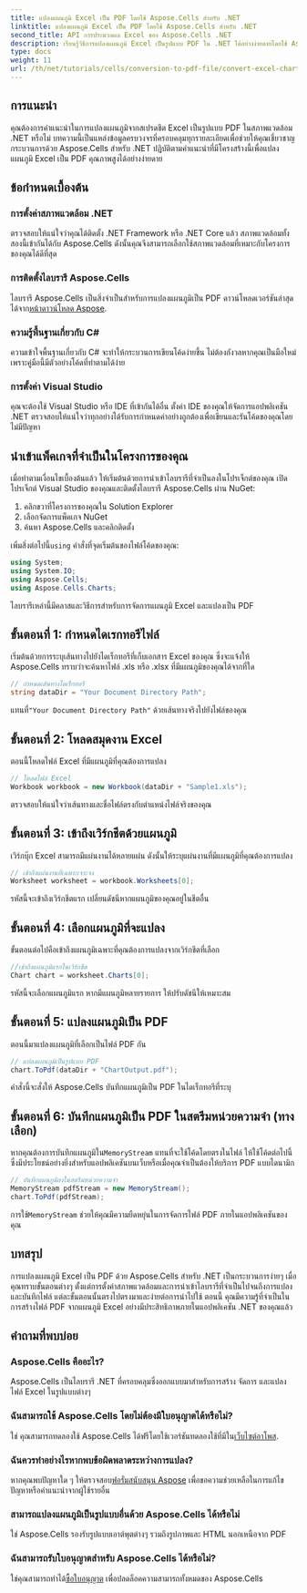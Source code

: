 ```yaml
---
title: แปลงแผนภูมิ Excel เป็น PDF โดยใช้ Aspose.Cells สำหรับ .NET
linktitle: แปลงแผนภูมิ Excel เป็น PDF โดยใช้ Aspose.Cells สำหรับ .NET
second_title: API การประมวลผล Excel ของ Aspose.Cells .NET
description: เรียนรู้วิธีการแปลงแผนภูมิ Excel เป็นรูปแบบ PDF ใน .NET ได้อย่างง่ายดายโดยใช้ Aspose.Cells คำแนะนำทีละขั้นตอนของเราครอบคลุมถึงข้อกำหนดเบื้องต้น การตั้งค่า ตัวอย่างโค้ด และคำถามที่พบบ่อย
type: docs
weight: 11
url: /th/net/tutorials/cells/conversion-to-pdf-file/convert-excel-charts-to-pdf/
---
```

## การแนะนำ

คุณต้องการคำแนะนำในการแปลงแผนภูมิจากสเปรดชีต Excel เป็นรูปแบบ PDF ในสภาพแวดล้อม .NET หรือไม่ บทความนี้เป็นแหล่งข้อมูลครบวงจรที่ครอบคลุมทุกรายละเอียดเพื่อช่วยให้คุณเชี่ยวชาญกระบวนการด้วย Aspose.Cells สำหรับ .NET ปฏิบัติตามคำแนะนำที่มีโครงสร้างนี้เพื่อแปลงแผนภูมิ Excel เป็น PDF คุณภาพสูงได้อย่างง่ายดาย

## ข้อกำหนดเบื้องต้น

### การตั้งค่าสภาพแวดล้อม .NET
ตรวจสอบให้แน่ใจว่าคุณได้ติดตั้ง .NET Framework หรือ .NET Core แล้ว สภาพแวดล้อมทั้งสองนี้เข้ากันได้กับ Aspose.Cells ดังนั้นคุณจึงสามารถเลือกใช้สภาพแวดล้อมที่เหมาะกับโครงการของคุณได้ดีที่สุด

### การติดตั้งไลบรารี Aspose.Cells
ไลบรารี Aspose.Cells เป็นสิ่งจำเป็นสำหรับการแปลงแผนภูมิเป็น PDF ดาวน์โหลดเวอร์ชันล่าสุดได้จาก[หน้าดาวน์โหลด Aspose](https://releases.aspose.com/cells/net/).

### ความรู้พื้นฐานเกี่ยวกับ C#
ความเข้าใจพื้นฐานเกี่ยวกับ C# จะทำให้กระบวนการเขียนโค้ดง่ายขึ้น ไม่ต้องกังวลหากคุณเป็นมือใหม่ เพราะคู่มือนี้มีตัวอย่างโค้ดที่ทำตามได้ง่าย

### การตั้งค่า Visual Studio
คุณจะต้องใช้ Visual Studio หรือ IDE ที่เข้ากันได้อื่น ตั้งค่า IDE ของคุณให้จัดการแอปพลิเคชัน .NET ตรวจสอบให้แน่ใจว่าทุกอย่างได้รับการกำหนดค่าอย่างถูกต้องเพื่อเขียนและรันโค้ดของคุณโดยไม่มีปัญหา

## นำเข้าแพ็คเกจที่จำเป็นในโครงการของคุณ

เมื่อทำตามเงื่อนไขเบื้องต้นแล้ว ให้เริ่มต้นด้วยการนำเข้าไลบรารีที่จำเป็นลงในโปรเจ็กต์ของคุณ เปิดโปรเจ็กต์ Visual Studio ของคุณและติดตั้งไลบรารี Aspose.Cells ผ่าน NuGet:

1. คลิกขวาที่โครงการของคุณใน Solution Explorer
2. เลือกจัดการแพ็คเกจ NuGet
3. ค้นหา Aspose.Cells และคลิกติดตั้ง

 เพิ่มสิ่งต่อไปนี้`using` คำสั่งที่จุดเริ่มต้นของไฟล์โค้ดของคุณ:

```csharp
using System;
using System.IO;
using Aspose.Cells;
using Aspose.Cells.Charts;
```

ไลบรารีเหล่านี้มีคลาสและวิธีการสำหรับการจัดการแผนภูมิ Excel และแปลงเป็น PDF

## ขั้นตอนที่ 1: กำหนดไดเรกทอรีไฟล์

เริ่มต้นด้วยการระบุเส้นทางไปยังไดเร็กทอรีที่เก็บเอกสาร Excel ของคุณ ซึ่งจะแจ้งให้ Aspose.Cells ทราบว่าจะค้นหาไฟล์ .xls หรือ .xlsx ที่มีแผนภูมิของคุณได้จากที่ใด

```csharp
// กำหนดเส้นทางไดเร็กทอรี
string dataDir = "Your Document Directory Path";
```

 แทนที่`"Your Document Directory Path"` ด้วยเส้นทางจริงไปยังไฟล์ของคุณ

## ขั้นตอนที่ 2: โหลดสมุดงาน Excel

ตอนนี้โหลดไฟล์ Excel ที่มีแผนภูมิที่คุณต้องการแปลง

```csharp
// โหลดไฟล์ Excel
Workbook workbook = new Workbook(dataDir + "Sample1.xls");
```

ตรวจสอบให้แน่ใจว่าเส้นทางและชื่อไฟล์ตรงกับตำแหน่งไฟล์จริงของคุณ

## ขั้นตอนที่ 3: เข้าถึงเวิร์กชีตด้วยแผนภูมิ

เวิร์กบุ๊ก Excel สามารถมีแผ่นงานได้หลายแผ่น ดังนั้นให้ระบุแผ่นงานที่มีแผนภูมิที่คุณต้องการแปลง

```csharp
// เข้าถึงแผ่นงานที่เฉพาะเจาะจง
Worksheet worksheet = workbook.Worksheets[0];
```

รหัสนี้จะเข้าถึงเวิร์กชีตแรก เปลี่ยนดัชนีหากแผนภูมิของคุณอยู่ในชีตอื่น

## ขั้นตอนที่ 4: เลือกแผนภูมิที่จะแปลง

ขั้นตอนต่อไปคือเข้าถึงแผนภูมิเฉพาะที่คุณต้องการแปลงจากเวิร์กชีตที่เลือก

```csharp
//เข้าถึงแผนภูมิแรกในเวิร์กชีต
Chart chart = worksheet.Charts[0];
```

รหัสนี้จะเลือกแผนภูมิแรก หากมีแผนภูมิหลายรายการ ให้ปรับดัชนีให้เหมาะสม

## ขั้นตอนที่ 5: แปลงแผนภูมิเป็น PDF

ตอนนี้มาแปลงแผนภูมิที่เลือกเป็นไฟล์ PDF กัน

```csharp
// แปลงแผนภูมิเป็นรูปแบบ PDF
chart.ToPdf(dataDir + "ChartOutput.pdf");
```

คำสั่งนี้จะสั่งให้ Aspose.Cells บันทึกแผนภูมิเป็น PDF ในไดเร็กทอรีที่ระบุ

## ขั้นตอนที่ 6: บันทึกแผนภูมิเป็น PDF ในสตรีมหน่วยความจำ (ทางเลือก)

 หากคุณต้องการบันทึกแผนภูมิใน`MemoryStream` แทนที่จะใช้โค้ดโดยตรงในไฟล์ ให้ใช้โค้ดต่อไปนี้ ซึ่งมีประโยชน์อย่างยิ่งสำหรับแอปพลิเคชันบนเว็บหรือเมื่อคุณจำเป็นต้องให้บริการ PDF แบบไดนามิก

```csharp
// บันทึกแผนภูมิลงในสตรีมหน่วยความจำ
MemoryStream pdfStream = new MemoryStream();
chart.ToPdf(pdfStream);
```

 การใช้`MemoryStream` ช่วยให้คุณมีความยืดหยุ่นในการจัดการไฟล์ PDF ภายในแอปพลิเคชันของคุณ

## บทสรุป

การแปลงแผนภูมิ Excel เป็น PDF ด้วย Aspose.Cells สำหรับ .NET เป็นกระบวนการง่ายๆ เมื่อคุณทราบขั้นตอนต่างๆ ตั้งแต่การตั้งค่าสภาพแวดล้อมและการนำเข้าไลบรารีที่จำเป็นไปจนถึงการแปลงและบันทึกไฟล์ แต่ละขั้นตอนนั้นตรงไปตรงมาและง่ายต่อการนำไปใช้ ตอนนี้ คุณมีความรู้ที่จำเป็นในการสร้างไฟล์ PDF จากแผนภูมิ Excel อย่างมีประสิทธิภาพภายในแอปพลิเคชัน .NET ของคุณแล้ว

## คำถามที่พบบ่อย

### Aspose.Cells คืออะไร?

Aspose.Cells เป็นไลบรารี .NET ที่ครอบคลุมซึ่งออกแบบมาสำหรับการสร้าง จัดการ และแปลงไฟล์ Excel ในรูปแบบต่างๆ

### ฉันสามารถใช้ Aspose.Cells โดยไม่ต้องมีใบอนุญาตได้หรือไม่?

 ใช่ คุณสามารถทดลองใช้ Aspose.Cells ได้ฟรีโดยใช้เวอร์ชันทดลองใช้ที่มีใน[เว็บไซต์อาโพส](https://releases.aspose.com/cells/net/).

### ฉันควรทำอย่างไรหากพบข้อผิดพลาดระหว่างการแปลง?

 หากคุณพบปัญหาใด ๆ ให้ตรวจสอบ[ฟอรั่มสนับสนุน Aspose](https://forum.aspose.com/c/cells/9) เพื่อขอความช่วยเหลือในการแก้ไขปัญหาหรือคำแนะนำจากผู้ใช้รายอื่น

### สามารถแปลงแผนภูมิเป็นรูปแบบอื่นด้วย Aspose.Cells ได้หรือไม่

ใช่ Aspose.Cells รองรับรูปแบบเอาต์พุตต่างๆ รวมถึงรูปภาพและ HTML นอกเหนือจาก PDF

### ฉันสามารถรับใบอนุญาตสำหรับ Aspose.Cells ได้หรือไม่?

 ใช่คุณสามารถทำได้[ซื้อใบอนุญาต](https://purchase.conholdate.com/buy) เพื่อปลดล็อคความสามารถทั้งหมดของ Aspose.Cells